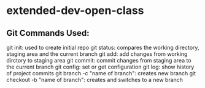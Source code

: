 # extended-dev-open-class
## Git Commands Used:
git init: used to create initial repo
git status: compares the working directory, staging area and the current branch
git add: add changes from working dirctory to staging area
git commit: commit changes from staging area to the current branch
git config: set or get configuration
git log: show history of project commits
git branch -c "name of branch": creates new branch
git checkout -b "name of branch": creates and switches to a new branch

